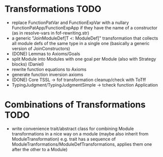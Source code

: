 # Transformations TODO

- replace FunctionPatVar and FunctionExpVar with a nullary FunctionPatApp/FunctionExpApp if they have the name of a constructor (as in resolve-vars in fof-rewriting.str)
- a generic "JoinModuleDef[T <: ModuleDef]" transformation that collects all module defs of the same type in a single one (basically a generic version of JoinConstructors)
- (DONE) Lemmas to Axioms/Goals
- split Module into Modules with one goal per Module (also with Strategy blocks) (Daniel)
- rewrite function equations to Axioms
- generate function inversion axioms
- (DONE) Core TSSL -> fof transformation cleanup/check with ToTff
- TypingJudgment/TypingJudgmentSimple -> tcheck function Application

# Combinations of Transformations TODO

- write convenience trait/abstract class for combining Module transformations in a
nice way on a module (maybe also inherit from ModuleTransformation)
e.g. trait has a sequence of
ModuleTranformations/ModuleDefTransformations, applies them one after
the other to a Module)
